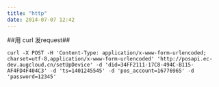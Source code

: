```yaml
---
title: "http"
date: 2014-07-07 12:42
---
```


##用 curl 发request##

	curl -X POST -H 'Content-Type: application/x-www-form-urlencoded; charset=utf-8,application/x-www-form-urlencoded' 'http://posapi.ec-dev.augcloud.cn/setUpDevice' -d 'did=34FF2111-17C8-494C-B115-AF4FD4F404C3' -d 'ts=1401245545' -d 'pos_account=16776965' -d 'password=12345'

